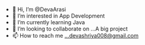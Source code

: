- 👋 Hi, I’m @DevaArasi
- 👀 I’m interested in App Development
- 🌱 I’m currently learning Java
- 💞️ I’m looking to collaborate on ...A big project
- 📫 How to reach me ...devashriya008@gmail.com

<!---
DevaArasi/DevaArasi is a ✨ special ✨ repository because its `README.md` (this file) appears on your GitHub profile.
You can click the Preview link to take a look at your changes.
--->
